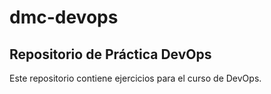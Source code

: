 # dmc-devops
 ## Repositorio de Práctica DevOps

Este repositorio contiene ejercicios para el curso de DevOps.